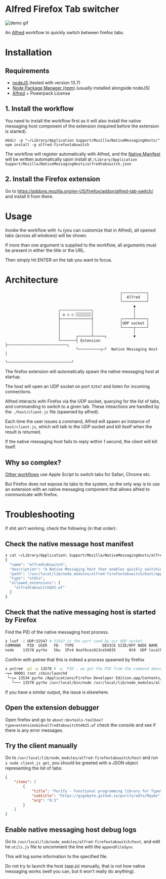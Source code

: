 Alfred Firefox Tab switcher
===========================

![demo gif](./demo.gif)

An [Alfred](https://www.alfredapp.com/) workflow to quickly switch between
firefox tabs.

# Installation

## Requirements

- [nodeJS](https://nodejs.org/en/) (tested with version 13.7)
- [Node Package Manager (npm)](https://www.npmjs.com/) (usually installed alongside
    nodeJS)
- [Alfred](https://www.alfredapp.com/) + Powerpack License

## 1. Install the workflow

You need to install the workflow first as it will also install the native
messaging host component of the extension (required before the extension is
started).

```
mkdir -p "~/Library/Application Support/Mozilla/NativeMessagingHosts/"
npm install -g alfred-firefoxtabswitch
```

The workflow will register automatically with Alfred, and the
[Native Manifest](https://developer.mozilla.org/en-US/docs/Mozilla/Add-ons/WebExtensions/Native_manifests)
will be written automatically upon install at `/Library/Application Support/Mozilla/NativeMessagingHosts/alfredtabswitch.json`

## 2. Install the Firefox extension

Go to https://addons.mozilla.org/en-US/firefox/addon/alfred-tab-switch/ and
install it from there.

# Usage

Invoke the workflow with `fw` (you can customize that in Alfred), all opened
tabs (across all windows) will be shown.

If more than one argument is supplied to the workflow, all arguments must be
present in either the title or the URL.

Then simply hit ENTER on the tab you want to focus.


# Architecture

```
                                                    ┌───────────┐
                                                    │  Alfred   │
                                                    └───────────┘
                                                          ▲
                        ╭──────────────╮                  │
                        │ ◎ ○ ○ ░░░░░░░│                  │
                        ├──────────────┤            ┌─────┴─────┐
                        │              │            │UDP socket │
                        │              │            └─────┬─────┘
                        │              │                  │
                        │       ┌──────┴─────┐            ▼
                        └───────┤ Extension  ├───────────────────────────┐
                                └──────────┬─┘  Native Messaging Host    │
                                           └─────────────────────────────┘
```

The firefox extension will automatically spawn the native messaging host at
startup.

The host will open an UDP socket on port `52547` and listen for incoming
connections.

Alfred interacts with Firefox via the UDP socket, querying for the list of tabs,
and commanding to switch to a given tab. These inteactions are handled by the
`./host/client.js` file (spawned by alfred).

Each time the user issues a command, Alfred will spawn an instance of
`host/client.js`, which will talk to the UDP socket and kill itself when the
result is returned.

If the native messaging host fails to reply within 1 second, the client will
kill itself.


## Why so complex?

[Other workflows](https://github.com/stuartcryan/rapid-browser-tabs-for-alfred)
use Apple Script to switch tabs for Safari, Chrome etc.

But Firefox does not expose its tabs to the system, so the only way is to use an
extension with an native messaging component that allows alfred to communicate
with firefox.


# Troubleshooting

If shit ain't working, check the following (in that order):

## Check the native message host manifest

```bash
❯ cat ~/Library/Application\ Support/Mozilla/NativeMessagingHosts/alfredtabswitch.json
{
  "name": "alfredtabswitch",
  "description": "A Native Messaging host that enables quickly switching between tabs using Alfred",
  "path": "/usr/local/lib/node_modules/alfred-firefoxtabswitch/host/app.js",
  "type": "stdio",
  "allowed_extensions": [
    "alfredtabswitch@25.wf"
  ]
}  
```

## Check that the native messaging host is started by Firefox

Find the PID of the native messaging host process.
```bash
❯ lsof -i UDP:52547 # 52547 is the port used by our UDP socket.
COMMAND   PID  USER   FD   TYPE             DEVICE SIZE/OFF NODE NAME
node    13578 pyrho   56u  IPv4 0xef6cec813ce54835      0t0  UDP localhost:52547
```

Confirm with pstree that this is indeed a process spawned by firefox
```bash
❯ pstree -g3 -p 13578 # -p `PID`, we got the PID from the command above
─┬= 00001 root /sbin/launchd
 └─┬= 13534 pyrho /Applications/Firefox Developer Edition.app/Contents/MacOS/firefox
   └─── 13578 pyrho /usr/local/bin/node /usr/local/lib/node_modules/alfred-firefoxtabswitch/host/app.js /Users/pyrho/Library/Application Support/Moz
```

If you have a similar output, the issue is elsewhere.

## Open the extension debugger
Open firefox and go to `about:devtools-toolbox?type=extension&id=alfredtabswitch%4025.wf`
check the console and see if there is any error messages.

## Try the client manually
Go to `/usr/local/lib/node_modules/alfred-firefoxtabswitch/host` and run `❯ node client.js get`, you should be greeted 
with a JSON object representing the list of tabs:
```json
{
	"items": [
		{
			"title": "Purify - Functional programming library for TypeScript",
			"subtitle": "https://gigobyte.github.io/purify/adts/Maybe",
			"arg": "0:3"
		}
	]
}
```

## Enable native messaging host debug logs
Go to `/usr/local/lib/node_modules/alfred-firefoxtabswitch/host`, and edit he
`utils.js` file to uncomment the line with the `appendFileSync`

This will log some information to the specified file.

Do not try to launch the host (app.js) manually, that is not how native
messaging works (well you can, but it won't really do anything).
